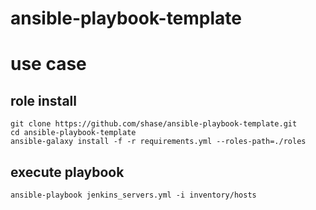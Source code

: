# ansible-playbook-template

# use case

## role install
```
git clone https://github.com/shase/ansible-playbook-template.git
cd ansible-playbook-template
ansible-galaxy install -f -r requirements.yml --roles-path=./roles
```

## execute playbook
```
ansible-playbook jenkins_servers.yml -i inventory/hosts
```

